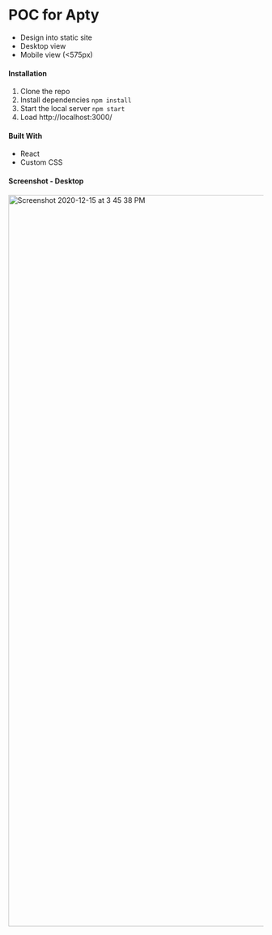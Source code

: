 # POC for Apty

* Design into static site 
* Desktop view 
* Mobile view (<575px)

#### Installation
1. Clone the repo
2. Install dependencies `npm install` 
3. Start the local server `npm start`
4. Load http://localhost:3000/

#### Built With
* React
* Custom CSS

#### Screenshot - Desktop 
<img width="1442" alt="Screenshot 2020-12-15 at 3 45 38 PM" src="https://user-images.githubusercontent.com/71149670/102201921-bb450a00-3eec-11eb-8646-536cf88df25b.png">
